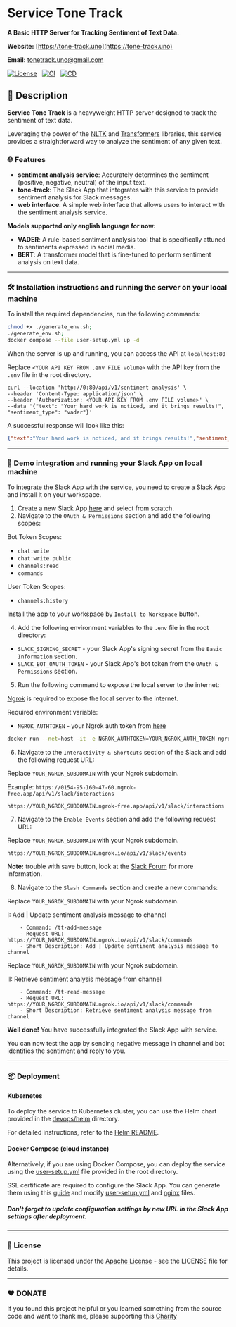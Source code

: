 # Service Tone Track

**A Basic HTTP Server for Tracking Sentiment of Text Data.**

**Website:** [https://tone-track.uno](https://tone-track.uno)

**Email:** [tonetrack.uno@gmail.com](mailto:tonetrack.uno@gmail.com)

[![License](https://img.shields.io/badge/License-Apache%202.0-blue.svg)](LICENSE) &nbsp;
[![CI](https://github.com/Alpaca00/tone-track-service/actions/workflows/ci.yml/badge.svg)](https://github.com/Alpaca00/tone-track-service/actions/workflows/ci.yml) &nbsp;
[![CD](https://github.com/Alpaca00/tone-track-service/actions/workflows/cd.yml/badge.svg?branch=master)](https://github.com/Alpaca00/tone-track-service/actions/workflows/cd.yml) &nbsp;


## 📖 Description

**Service Tone Track** is a heavyweight HTTP server designed to track the sentiment of text data. 

Leveraging the power of the [NLTK](https://www.nltk.org/) and [Transformers](https://huggingface.co/transformers/) libraries, this service provides a straightforward way to analyze the sentiment of any given text.

### 🌐 Features

- **sentiment analysis service**: Accurately determines the sentiment (positive, negative, neutral) of the input text.
- **tone-track**: The Slack App that integrates with this service to provide sentiment analysis for Slack messages.
- **web interface**: A simple web interface that allows users to interact with the sentiment analysis service.

**Models supported only english language for now:**
- **VADER**: A rule-based sentiment analysis tool that is specifically attuned to sentiments expressed in social media.
- **BERT**: A transformer model that is fine-tuned to perform sentiment analysis on text data.

---

### 🛠️ Installation instructions and running the server on your local machine

To install the required dependencies, run the following commands:

```bash
chmod +x ./generate_env.sh;
./generate_env.sh;
docker compose --file user-setup.yml up -d
```

When the server is up and running, you can access the API at `localhost:80`

Replace `<YOUR API KEY FROM .env FILE volume>` with the API key from the `.env` file in the root directory.

```curl
curl --location 'http://0:80/api/v1/sentiment-analysis' \
--header 'Content-Type: application/json' \
--header 'Authorization: <YOUR API KEY FROM .env FILE volume>' \
--data '{"text": "Your hard work is noticed, and it brings results!", "sentiment_type": "vader"}'
```

A successful response will look like this:
```json
{"text":"Your hard work is noticed, and it brings results!","sentiment_result":"negative"}
```


---

### 📩 Demo integration and running your Slack App on local machine

To integrate the Slack App with the service, you need to create a Slack App and install it on your workspace.

1. Create a new Slack App [here](https://api.slack.com/apps?new_app=1) and select from scratch.
2. Navigate to the `OAuth & Permissions` section and add the following scopes:

Bot Token Scopes:
 - `chat:write`
 - `chat:write.public`
 - `channels:read`
 - `commands`

User Token Scopes:
 - `channels:history`

Install the app to your workspace by `Install to Workspace` button.

4. Add the following environment variables to the `.env` file in the root directory:
- `SLACK_SIGNING_SECRET`  - your Slack App's signing secret from the `Basic Information` section.
- `SLACK_BOT_OAUTH_TOKEN` - your Slack App's bot token from the `OAuth & Permissions` section.

5. Run the following command to expose the local server to the internet:

[Ngrok](https://ngrok.com/) is required to expose the local server to the internet.

Required environment variable:
- `NGROK_AUTHTOKEN` - your Ngrok auth token from [here](https://dashboard.ngrok.com/get-started/your-authtoken)
```bash
docker run --net=host -it -e NGROK_AUTHTOKEN=YOUR_NGROK_AUTH_TOKEN ngrok/ngrok:latest http 80
```
6. Navigate to the `Interactivity & Shortcuts` section of the Slack and add the following request URL:

Replace `YOUR_NGROK_SUBDOMAIN` with your Ngrok subdomain.

Example: `https://0154-95-160-47-60.ngrok-free.app/api/v1/slack/interactions`

```text
https://YOUR_NGROK_SUBDOMAIN.ngrok-free.app/api/v1/slack/interactions
```
7. Navigate to the `Enable Events` section and add the following request URL:

Replace `YOUR_NGROK_SUBDOMAIN` with your Ngrok subdomain.
```
https://YOUR_NGROK_SUBDOMAIN.ngrok.io/api/v1/slack/events
```
**Note:** trouble with save button, look at the [Slack Forum](https://forums.slackcommunity.com/s/question/0D53a000092sM1LCAU/save-changes-button-in-event-subscription-of-apislackcom-isnt-working-whenever-one-clicks-on-it-it-just-selects-something-else-on-the-screen?language=en_US) for more information.

8. Navigate to the `Slash Commands` section and create a new commands:

Replace `YOUR_NGROK_SUBDOMAIN` with your Ngrok subdomain.

I: Add | Update sentiment analysis message to channel
```text
    - Command: /tt-add-message
    - Request URL: https://YOUR_NGROK_SUBDOMAIN.ngrok.io/api/v1/slack/commands
    - Short Description: Add | Update sentiment analysis message to channel
```

Replace `YOUR_NGROK_SUBDOMAIN` with your Ngrok subdomain.

   II: Retrieve sentiment analysis message from channel
```text
    - Command: /tt-read-message
    - Request URL: https://YOUR_NGROK_SUBDOMAIN.ngrok.io/api/v1/slack/commands
    - Short Description: Retrieve sentiment analysis message from channel
```

**Well done!** You have successfully integrated the Slack App with service.

You can now test the app by sending negative message in channel and bot identifies the sentiment and reply to you.

---

### 📦 Deployment

#### Kubernetes
To deploy the service to Kubernetes cluster, you can use the Helm chart provided in the [devops/helm](devops/helm) directory.

For detailed instructions, refer to the [Helm README](devops/helm/README.md).


#### Docker Compose (cloud instance)
Alternatively, if you are using Docker Compose, you can deploy the service using the [user-setup.yml](user-setup.yml) file provided in the root directory.


SSL certificate are required to configure the Slack App. You can generate them using this [guide](https://mindsers.blog/en/post/https-using-nginx-certbot-docker/) and modify [user-setup.yml](user-setup.yml) and [nginx](nginx/conf/demo/user-setup.conf) files.


##### Don't forget to update configuration settings by new URL in the Slack App settings after deployment.


---

### 📄 License
This project is licensed under the [Apache License](LICENSE) - see the LICENSE file for details.

---

### ❤️ DONATE

If you found this project helpful or you learned something from the source code and want to thank me, please supporting this [Charity](DONATE.md)
